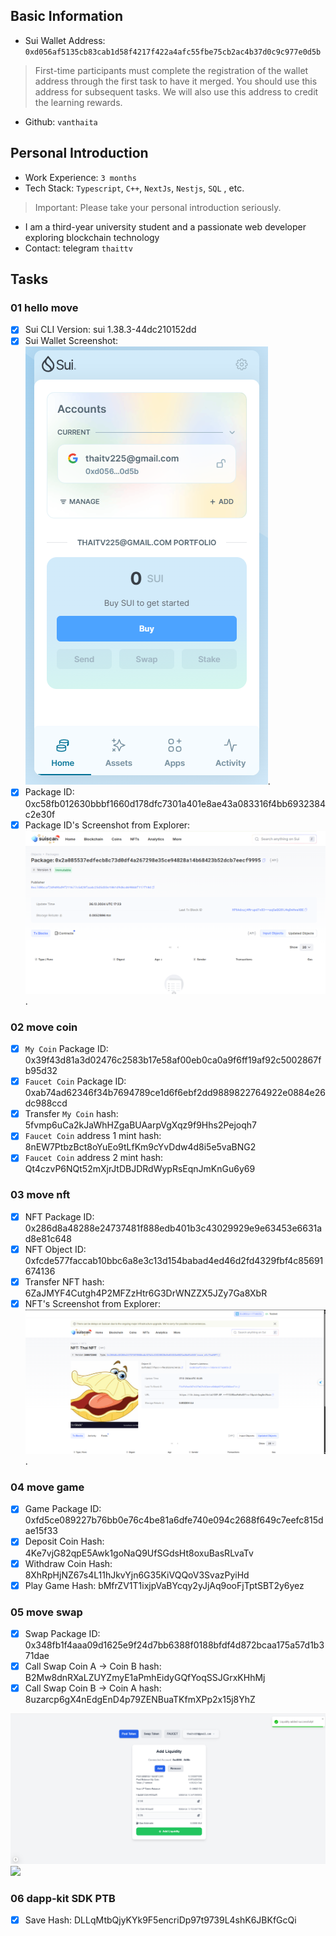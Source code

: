 ## Basic Information
- Sui Wallet Address: `0xd056af5135cb83cab1d58f4217f422a4afc55fbe75cb2ac4b37d0c9c977e0d5b`
> First-time participants must complete the registration of the wallet address through the first task to have it merged. You should use this address for subsequent tasks. We will also use this address to credit the learning rewards.
- Github: `vanthaita`

## Personal Introduction
- Work Experience: `3 months`
- Tech Stack: `Typescript`, `C++`, `NextJs`, `Nestjs`, `SQL` , etc.
> Important: Please take your personal introduction seriously.
- I am a third-year university student and a passionate web developer exploring blockchain technology
- Contact: telegram `thaittv`

## Tasks

### 01 hello move
- [x] Sui CLI Version: sui 1.38.3-44dc210152dd
- [x] Sui Wallet Screenshot: ![](images/sui-wallet.png).
- [x] Package ID: 0xc58fb012630bbbf1660d178dfc7301a401e8ae43a083316f4bb6932384c2e30f
- [x] Package ID's Screenshot from Explorer: ![](images/sui-scan.png).
<!-- FAUCET COIN ID: 0xfa7b00bd5aa00e617bc59ace8350aa38610ba0c6329736f7f61be5046734e428 -->
### 02 move coin
- [x] `My Coin` Package ID: 0x39f43d81a3d02476c2583b17e58af00eb0ca0a9f6ff19af92c5002867fb95d32
- [x] `Faucet Coin` Package ID: 0xab74ad62346f34b7694789ce1d6f6ebf2dd9889822764922e0884e26dc988ccd
- [x] Transfer `My Coin` hash: 5fvmp6uCa2kJaWhHZgaBUAarpVgXqz9f9Hhs2Pejoqh7
- [x] `Faucet Coin` address 1 mint hash: 8nEW7PtbzBct8oYuEo9tLfKm9cYvDdw4d8i5e5vaBNG2 
- [X] `Faucet Coin` address 2 mint hash: Qt4czvP6NQt52mXjrJtDBJDRdWypRsEqnJmKnGu6y69
### 03 move nft
- [x] NFT Package ID: 0x286d8a48288e24737481f888edb401b3c43029929e9e63453e6631ad8e81c648
- [x] NFT Object ID: 0xfcde577faccab10bbc6a8e3c13d154babad4ed46d2fd4329fbf4c85691674136
- [x] Transfer NFT hash: 6ZaJMYF4Cutgh4P2MFZzHtr6G3DrWNZZX5JZy7Ga8XbR
- [x] NFT's Screenshot from Explorer: ![](images/thai_nft.png).
<!-- GAME_ID: 0x113b34827b1747bccb86bcbe5c58df1a3a5d7b28fe42e6ecb6f132e94767edf1 -->
<!-- ADMIN_ID: 0x5b4da751cdefec2a4fd873d555a57469fc2577c9c569e167d92797dff52fbb86  -->
### 04 move game
- [x] Game Package ID: 0xfd5ce089227b76bb0e76c4be81a6dfe740e094c2688f649c7eefc815dae15f33
- [x] Deposit Coin Hash: 4Ke7vjG82qpE5Awk1goNaQ9UfSGdsHt8oxuBasRLvaTv
- [x] Withdraw Coin Hash: 8XhRpHjNZ67s4L11hJkvYjn6G35KiVQQoV3SvazPyiHd
- [x] Play Game Hash: bMfrZV1T1ixjpVaBYcqy2yJjAq9ooFjTptSBT2y6yez
<!-- MY COIN ID: 0x074fb28557d6594386d1d622437a92b107e28f7c82bd15a0221cc7eb8d02c19b -->
<!-- SWAPPOOL ID: 0x69cb9c8bf136a0da2d99f433be23038db622e235ddaf79d02a7f2b9b7e03b5d6 -->
### 05 move swap
- [X] Swap Package ID: 0x348fb1f4aaa09d1625e9f24d7bb6388f0188bfdf4d872bcaa175a57d1b371dae
- [x] Call Swap Coin A -> Coin B hash: B2Mw8dnRXaLZUYZmyE1aPmhEidyGQfYoqSSJGrxKHhMj
- [x] Call Swap Coin B -> Coin A hash: 8uzarcp6gX4nEdgEnD4p79ZENBuaTKfmXPp2x15j8YhZ

<!-- Swap Package ID 2: 0xcb4c9eb35b2d8cbdf9758c1ca4e384e4687aa735e078c36075caed67914c255e -->
<!-- Swap Pool ID 2: 0xd7170b6d89f88b242fb6250885000d2a2ed3bbd0cecba086c00d3067369c5617 -->

<!-- Swap Dapp -->
<!-- SUI ADDRESS: 0x8dde68875ccee39f3dbcc21ad41be38d94e8ec97aa18dc4ce36d73cf3f7c601e -->
<!-- MY_COIN_PACKAGE:  0x13f296edf098e6c3ff6af75457ef39c49e615e4a5f0f1fce6ac1eaafb79b2651 -->
<!-- MY_COIN: 0x2dafc06a095b00c47a082f475b4190a4b10f5b3a9b6ff33b319276b0220367d3 -->
<!-- FAUCET_COIN_PACKAGE: 0x252994322c4d34a6110abb7004d532445ee0e1845743ab50c20cb3968f7d54ec -->
<!-- FAUCET_COIN: 0x2b6b4b5a4773f12edaf5b2b41ac3f68d943a70774e593854031b2ef771436a1b -->
<!-- Swap-Package: 0x323d04bd0243d522c822b529c6ff39104c6f60136d491ca48c59a8b2858c7740-->
<!-- Swap-Pool:  0x85e210e5a4529394a22b3736c7518cda8a5c75aedf34f91e661d1ada102af7b0-->
<!-- Swap_ADMIN: 0x9d865522d142304eec5def4bb4b7bc6846a9d40a9c7607fa5aa07f52678f0706 -->
![](images/Pool.png)
![](images/Swap.png.png)
### 06 dapp-kit SDK PTB
- [x] Save Hash: DLLqMtbQjyKYk9F5encriDp97t9739L4shK6JBKfGcQi

